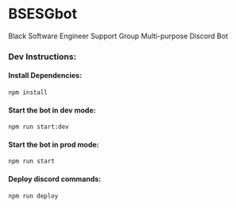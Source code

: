 # BSESGbot
Black Software Engineer Support Group Multi-purpose Discord Bot

### Dev Instructions:

#### Install Dependencies:
`npm install`

#### Start the bot in dev mode:
`npm run start:dev`

#### Start the bot in prod mode:
`npm run start`

#### Deploy discord commands:
`npm run deploy`